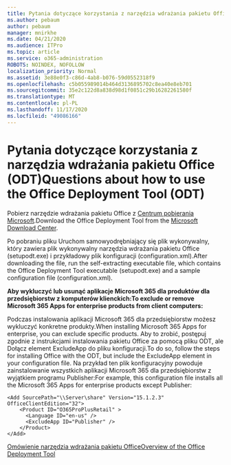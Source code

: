 ```yaml
---
title: Pytania dotyczące korzystania z narzędzia wdrażania pakietu Office (ODT)
ms.author: pebaum
author: pebaum
manager: mnirkhe
ms.date: 04/21/2020
ms.audience: ITPro
ms.topic: article
ms.service: o365-administration
ROBOTS: NOINDEX, NOFOLLOW
localization_priority: Normal
ms.assetid: 3e88e0f3-c86d-4ab8-b076-59d0552318f9
ms.openlocfilehash: c5b055989014b464d3136895702c8ea40e8eb701
ms.sourcegitcommit: 35e2c122d8a838d98d1f0851c29b16282261580f
ms.translationtype: MT
ms.contentlocale: pl-PL
ms.lasthandoff: 11/17/2020
ms.locfileid: "49086166"
---
```

# <a name="questions-about-how-to-use-the-office-deployment-tool-odt"></a><span data-ttu-id="c31d8-102">Pytania dotyczące korzystania z narzędzia wdrażania pakietu Office (ODT)</span><span class="sxs-lookup"><span data-stu-id="c31d8-102">Questions about how to use the Office Deployment Tool (ODT)</span></span>

<span data-ttu-id="c31d8-103">Pobierz narzędzie wdrażania pakietu Office z [Centrum pobierania Microsoft](https://go.microsoft.com/fwlink/p/?LinkID=626065).</span><span class="sxs-lookup"><span data-stu-id="c31d8-103">Download the Office Deployment Tool from the [Microsoft Download Center](https://go.microsoft.com/fwlink/p/?LinkID=626065).</span></span>
  
<span data-ttu-id="c31d8-104">Po pobraniu pliku Uruchom samowyodrębniający się plik wykonywalny, który zawiera plik wykonywalny narzędzia wdrażania pakietu Office (setupodt.exe) i przykładowy plik konfiguracji (configuration.xml).</span><span class="sxs-lookup"><span data-stu-id="c31d8-104">After downloading the file, run the self-extracting executable file, which contains the Office Deployment Tool executable (setupodt.exe) and a sample configuration file (configuration.xml).</span></span>
  
 <span data-ttu-id="c31d8-105">**Aby wykluczyć lub usunąć aplikacje Microsoft 365 dla produktów dla przedsiębiorstw z komputerów klienckich:**</span><span class="sxs-lookup"><span data-stu-id="c31d8-105">**To exclude or remove Microsoft 365 Apps for enterprise products from client computers:**</span></span>
  
<span data-ttu-id="c31d8-106">Podczas instalowania aplikacji Microsoft 365 dla przedsiębiorstw możesz wykluczyć konkretne produkty.</span><span class="sxs-lookup"><span data-stu-id="c31d8-106">When installing Microsoft 365 Apps for enterprise, you can exclude specific products.</span></span> <span data-ttu-id="c31d8-107">Aby to zrobić, postępuj zgodnie z instrukcjami instalowania pakietu Office za pomocą pliku ODT, ale Dołącz element ExcludeApp do pliku konfiguracji.</span><span class="sxs-lookup"><span data-stu-id="c31d8-107">To do so, follow the steps for installing Office with the ODT, but include the ExcludeApp element in your configuration file.</span></span> <span data-ttu-id="c31d8-108">Na przykład ten plik konfiguracyjny powoduje zainstalowanie wszystkich aplikacji Microsoft 365 dla przedsiębiorstw z wyjątkiem programu Publisher:</span><span class="sxs-lookup"><span data-stu-id="c31d8-108">For example, this configuration file installs all the Microsoft 365 Apps for enterprise products except Publisher:</span></span>
  
```
<Add SourcePath="\\Server\share" Version="15.1.2.3" OfficeClientEdition="32">
    <Product ID="O365ProPlusRetail" >
      <Language ID="en-us" />
      <ExcludeApp ID="Publisher" />
    </Product>
</Add>
```

[<span data-ttu-id="c31d8-109">Omówienie narzędzia wdrażania pakietu Office</span><span class="sxs-lookup"><span data-stu-id="c31d8-109">Overview of the Office Deployment Tool</span></span>](https://docs.microsoft.com/deployoffice/overview-office-deployment-tool)
  

